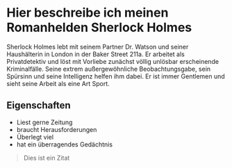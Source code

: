# Hier beschreibe ich meinen Romanhelden Sherlock Holmes

Sherlock Holmes lebt mit seinem Partner Dr. Watson und seiner Haushälterin in London in der Baker Street 211a. Er arbeitet als Privatdetektiv und löst mit Vorliebe zunächst völlig unlösbar erscheinende Kriminalfälle. Seine extrem außergewöhnliche Beobachtungsgabe, sein Spürsinn und seine Intelligenz helfen ihm dabei. Er ist immer Gentlemen und sieht seine Arbeit als eine Art Sport.

## Eigenschaften
* Liest gerne Zeitung
* braucht Herausforderungen
* Überlegt viel
* hat ein überragendes Gedächtnis

> Dies ist ein Zitat
